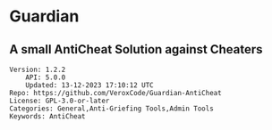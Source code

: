 # Guardian
## A small AntiCheat Solution against Cheaters
```properties
Version: 1.2.2
    API: 5.0.0
    Updated: 13-12-2023 17:10:12 UTC
Repo: https://github.com/VeroxCode/Guardian-AntiCheat
License: GPL-3.0-or-later
Categories: General,Anti-Griefing Tools,Admin Tools
Keywords: AntiCheat
```